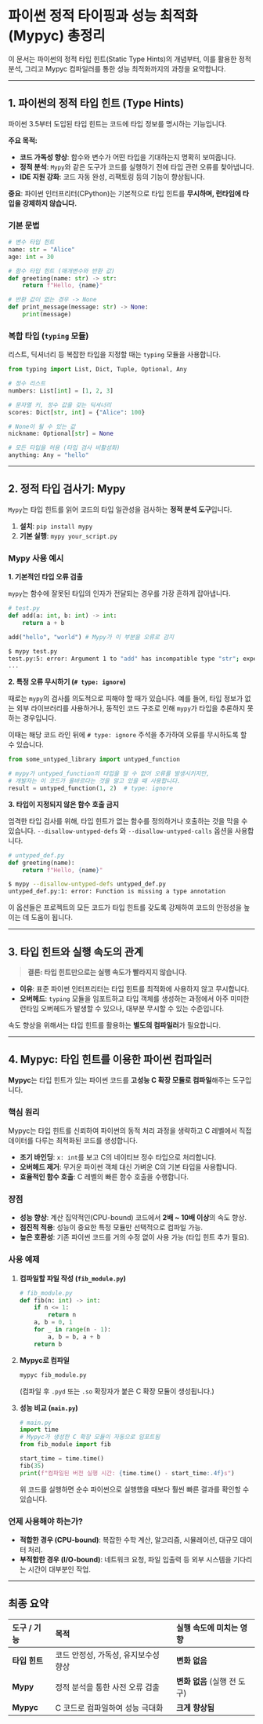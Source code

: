 # 파이썬 정적 타이핑과 성능 최적화 (Mypyc) 총정리

이 문서는 파이썬의 정적 타입 힌트(Static Type Hints)의 개념부터, 이를 활용한 정적 분석, 그리고 Mypyc 컴파일러를 통한 성능 최적화까지의 과정을 요약합니다.

---

## 1. 파이썬의 정적 타입 힌트 (Type Hints)

파이썬 3.5부터 도입된 타입 힌트는 코드에 타입 정보를 명시하는 기능입니다.

**주요 목적:**
- **코드 가독성 향상**: 함수와 변수가 어떤 타입을 기대하는지 명확히 보여줍니다.
- **정적 분석**: `Mypy`와 같은 도구가 코드를 실행하기 전에 타입 관련 오류를 찾아냅니다.
- **IDE 지원 강화**: 코드 자동 완성, 리팩토링 등의 기능이 향상됩니다.

**중요**: 파이썬 인터프리터(CPython)는 기본적으로 타입 힌트를 **무시하며, 런타임에 타입을 강제하지 않습니다.**

### 기본 문법

```python
# 변수 타입 힌트
name: str = "Alice"
age: int = 30

# 함수 타입 힌트 (매개변수와 반환 값)
def greeting(name: str) -> str:
    return f"Hello, {name}"

# 반환 값이 없는 경우 -> None
def print_message(message: str) -> None:
    print(message)
```

### 복합 타입 (`typing` 모듈)

리스트, 딕셔너리 등 복잡한 타입을 지정할 때는 `typing` 모듈을 사용합니다.

```python
from typing import List, Dict, Tuple, Optional, Any

# 정수 리스트
numbers: List[int] = [1, 2, 3]

# 문자열 키, 정수 값을 갖는 딕셔너리
scores: Dict[str, int] = {"Alice": 100}

# None이 될 수 있는 값
nickname: Optional[str] = None

# 모든 타입을 허용 (타입 검사 비활성화)
anything: Any = "hello"
```

---

## 2. 정적 타입 검사기: Mypy

`Mypy`는 타입 힌트를 읽어 코드의 타입 일관성을 검사하는 **정적 분석 도구**입니다.

1.  **설치**: `pip install mypy`
2.  **기본 실행**: `mypy your_script.py`

### Mypy 사용 예시

**1. 기본적인 타입 오류 검출**

`mypy`는 함수에 잘못된 타입의 인자가 전달되는 경우를 가장 흔하게 잡아냅니다.

```python
# test.py
def add(a: int, b: int) -> int:
    return a + b

add("hello", "world") # Mypy가 이 부분을 오류로 감지
```

```bash
$ mypy test.py
test.py:5: error: Argument 1 to "add" has incompatible type "str"; expected "int"
...
```

**2. 특정 오류 무시하기 (`# type: ignore`)**

때로는 `mypy`의 검사를 의도적으로 피해야 할 때가 있습니다. 예를 들어, 타입 정보가 없는 외부 라이브러리를 사용하거나, 동적인 코드 구조로 인해 `mypy`가 타입을 추론하지 못하는 경우입니다.

이때는 해당 코드 라인 뒤에 `# type: ignore` 주석을 추가하여 오류를 무시하도록 할 수 있습니다.

```python
from some_untyped_library import untyped_function

# mypy가 untyped_function의 타입을 알 수 없어 오류를 발생시키지만,
# 개발자는 이 코드가 올바르다는 것을 알고 있을 때 사용합니다.
result = untyped_function(1, 2)  # type: ignore
```

**3. 타입이 지정되지 않은 함수 호출 금지**

엄격한 타입 검사를 위해, 타입 힌트가 없는 함수를 정의하거나 호출하는 것을 막을 수 있습니다. `--disallow-untyped-defs` 와 `--disallow-untyped-calls` 옵션을 사용합니다.

```python
# untyped_def.py
def greeting(name):
    return f"Hello, {name}"
```

```bash
$ mypy --disallow-untyped-defs untyped_def.py
untyped_def.py:1: error: Function is missing a type annotation
```

이 옵션들은 프로젝트의 모든 코드가 타입 힌트를 갖도록 강제하여 코드의 안정성을 높이는 데 도움이 됩니다.

---

## 3. 타입 힌트와 실행 속도의 관계

> **결론: 타입 힌트만으로는 실행 속도가 빨라지지 않습니다.**

-   **이유**: 표준 파이썬 인터프리터는 타입 힌트를 최적화에 사용하지 않고 무시합니다.
-   **오버헤드**: `typing` 모듈을 임포트하고 타입 객체를 생성하는 과정에서 아주 미미한 런타임 오버헤드가 발생할 수 있으나, 대부분 무시할 수 있는 수준입니다.

속도 향상을 위해서는 타입 힌트를 활용하는 **별도의 컴파일러**가 필요합니다.

---

## 4. Mypyc: 타입 힌트를 이용한 파이썬 컴파일러

**Mypyc**는 타입 힌트가 있는 파이썬 코드를 **고성능 C 확장 모듈로 컴파일**해주는 도구입니다.

### 핵심 원리

Mypyc는 타입 힌트를 신뢰하여 파이썬의 동적 처리 과정을 생략하고 C 레벨에서 직접 데이터를 다루는 최적화된 코드를 생성합니다.

-   **조기 바인딩**: `x: int`를 보고 C의 네이티브 정수 타입으로 처리합니다.
-   **오버헤드 제거**: 무거운 파이썬 객체 대신 가벼운 C의 기본 타입을 사용합니다.
-   **효율적인 함수 호출**: C 레벨의 빠른 함수 호출을 수행합니다.

### 장점

-   **성능 향상**: 계산 집약적인(CPU-bound) 코드에서 **2배 ~ 10배 이상**의 속도 향상.
-   **점진적 적용**: 성능이 중요한 특정 모듈만 선택적으로 컴파일 가능.
-   **높은 호환성**: 기존 파이썬 코드를 거의 수정 없이 사용 가능 (타입 힌트 추가 필요).

### 사용 예제

1.  **컴파일할 파일 작성 (`fib_module.py`)**
    ```python
    # fib_module.py
    def fib(n: int) -> int:
        if n <= 1:
            return n
        a, b = 0, 1
        for _ in range(n - 1):
            a, b = b, a + b
        return b
    ```

2.  **Mypyc로 컴파일**
    ```bash
    mypyc fib_module.py
    ```
    (컴파일 후 `.pyd` 또는 `.so` 확장자가 붙은 C 확장 모듈이 생성됩니다.)

3.  **성능 비교 (`main.py`)**
    ```python
    # main.py
    import time
    # Mypyc가 생성한 C 확장 모듈이 자동으로 임포트됨
    from fib_module import fib

    start_time = time.time()
    fib(35)
    print(f"컴파일된 버전 실행 시간: {time.time() - start_time:.4f}s")
    ```
    위 코드를 실행하면 순수 파이썬으로 실행했을 때보다 훨씬 빠른 결과를 확인할 수 있습니다.

### 언제 사용해야 하는가?

-   **적합한 경우 (CPU-bound)**: 복잡한 수학 계산, 알고리즘, 시뮬레이션, 대규모 데이터 처리.
-   **부적합한 경우 (I/O-bound)**: 네트워크 요청, 파일 입출력 등 외부 시스템을 기다리는 시간이 대부분인 작업.

---

## 최종 요약

| 도구 / 기능 | 목적 | 실행 속도에 미치는 영향 |
| :--- | :--- | :--- |
| **타입 힌트** | 코드 안정성, 가독성, 유지보수성 향상 | **변화 없음** |
| **Mypy** | 정적 분석을 통한 사전 오류 검출 | **변화 없음** (실행 전 도구) |
| **Mypyc** | C 코드로 컴파일하여 성능 극대화 | **크게 향상됨** |
